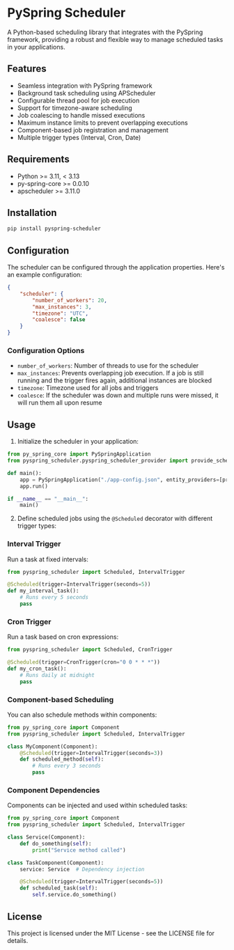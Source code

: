 # PySpring Scheduler

A Python-based scheduling library that integrates with the PySpring framework, providing a robust and flexible way to manage scheduled tasks in your applications.

## Features

- Seamless integration with PySpring framework
- Background task scheduling using APScheduler
- Configurable thread pool for job execution
- Support for timezone-aware scheduling
- Job coalescing to handle missed executions
- Maximum instance limits to prevent overlapping executions
- Component-based job registration and management
- Multiple trigger types (Interval, Cron, Date)

## Requirements

- Python >= 3.11, < 3.13
- py-spring-core >= 0.0.10
- apscheduler >= 3.11.0

## Installation

```bash
pip install pyspring-scheduler
```

## Configuration

The scheduler can be configured through the application properties. Here's an example configuration:

```json
{
    "scheduler": {
        "number_of_workers": 20,
        "max_instances": 3,
        "timezone": "UTC",
        "coalesce": false
    }
}
```

### Configuration Options

- `number_of_workers`: Number of threads to use for the scheduler
- `max_instances`: Prevents overlapping job execution. If a job is still running and the trigger fires again, additional instances are blocked
- `timezone`: Timezone used for all jobs and triggers
- `coalesce`: If the scheduler was down and multiple runs were missed, it will run them all upon resume

## Usage

1. Initialize the scheduler in your application:

```python
from py_spring_core import PySpringApplication
from pyspring_scheduler.pyspring_scheduler_provider import provide_scheduler

def main():
    app = PySpringApplication("./app-config.json", entity_providers=[provide_scheduler()])
    app.run()

if __name__ == "__main__":
    main()
```

2. Define scheduled jobs using the `@Scheduled` decorator with different trigger types:

### Interval Trigger
Run a task at fixed intervals:

```python
from pyspring_scheduler import Scheduled, IntervalTrigger

@Scheduled(trigger=IntervalTrigger(seconds=5))
def my_interval_task():
    # Runs every 5 seconds
    pass
```

### Cron Trigger
Run a task based on cron expressions:

```python
from pyspring_scheduler import Scheduled, CronTrigger

@Scheduled(trigger=CronTrigger(cron="0 0 * * *"))
def my_cron_task():
    # Runs daily at midnight
    pass
```

### Component-based Scheduling
You can also schedule methods within components:

```python
from py_spring_core import Component
from pyspring_scheduler import Scheduled, IntervalTrigger

class MyComponent(Component):
    @Scheduled(trigger=IntervalTrigger(seconds=3))
    def scheduled_method(self):
        # Runs every 3 seconds
        pass
```

### Component Dependencies
Components can be injected and used within scheduled tasks:

```python
from py_spring_core import Component
from pyspring_scheduler import Scheduled, IntervalTrigger

class Service(Component):
    def do_something(self):
        print("Service method called")

class TaskComponent(Component):
    service: Service  # Dependency injection

    @Scheduled(trigger=IntervalTrigger(seconds=5))
    def scheduled_task(self):
        self.service.do_something()
```

## License

This project is licensed under the MIT License - see the LICENSE file for details.